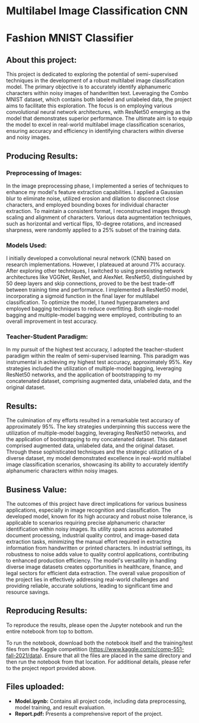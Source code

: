# Multilabel Image Classification CNN
# Fashion MNIST Classifier

## About this project:
This project is dedicated to exploring the potential of semi-supervised techniques in the development of a robust multilabel image classification model. The primary objective is to accurately identify alphanumeric characters within noisy images of handwritten text. Leveraging the Combo MNIST dataset, which contains both labeled and unlabeled data, the project aims to facilitate this exploration. The focus is on employing various convolutional neural network architectures, with ResNet50 emerging as the model that demonstrates superior performance. The ultimate aim is to equip the model to excel in real-world multilabel image classification scenarios, ensuring accuracy and efficiency in identifying characters within diverse and noisy images.

## Producing Results:
### Preprocessing of Images:
In the image preprocessing phase, I implemented a series of techniques to enhance my model's feature extraction capabilities. I applied a Gaussian blur to eliminate noise, utilized erosion and dilation to disconnect close characters, and employed bounding boxes for individual character extraction. To maintain a consistent format, I reconstructed images through scaling and alignment of characters. Various data augmentation techniques, such as horizontal and vertical flips, 10-degree rotations, and increased sharpness, were randomly applied to a 25% subset of the training data. 

### Models Used:
I initially developed a convolutional neural network (CNN) based on research implementations. However, I plateaued at around 71% accuracy. After exploring other techniques, I switched to using preexisting network architectures like VGGNet, ResNet, and AlexNet. ResNet50, distinguished by 50 deep layers and skip connections, proved to be the best trade-off between training time and performance. I implemented a ResNet50 model, incorporating a sigmoid function in the final layer for multilabel classification. To optimize the model, I tuned hyperparameters and employed bagging techniques to reduce overfitting. Both single-model bagging and multiple-model bagging were employed, contributing to an overall improvement in test accuracy.

### Teacher-Student Paradigm:
In my pursuit of the highest test accuracy, I adopted the teacher-student paradigm within the realm of semi-supervised learning. This paradigm was instrumental in achieving my highest test accuracy, approximately 95%. Key strategies included the utilization of multiple-model bagging, leveraging ResNet50 networks, and the application of bootstrapping to my concatenated dataset, comprising augmented data, unlabeled data, and the original dataset.

## Results:
The culmination of my efforts resulted in a remarkable test accuracy of approximately 95%. The key strategies underpinning this success were the utilization of multiple-model bagging, leveraging ResNet50 networks, and the application of bootstrapping to my concatenated dataset. This dataset comprised augmented data, unlabeled data, and the original dataset. Through these sophisticated techniques and the strategic utilization of a diverse dataset, my model demonstrated excellence in real-world multilabel image classification scenarios, showcasing its ability to accurately identify alphanumeric characters within noisy images.

## Business Value:
The outcomes of this project have direct implications for various business applications, especially in image recognition and classification. The developed model, known for its high accuracy and robust noise tolerance, is applicable to scenarios requiring precise alphanumeric character identification within noisy images. Its utility spans across automated document processing, industrial quality control, and image-based data extraction tasks, minimizing the manual effort required in extracting information from handwritten or printed characters. In industrial settings, its robustness to noise adds value to quality control applications, contributing to enhanced production efficiency. The model's versatility in handling diverse image datasets creates opportunities in healthcare, finance, and legal sectors for efficient data extraction. The overall value proposition of the project lies in effectively addressing real-world challenges and providing reliable, accurate solutions, leading to significant time and resource savings.

## Reproducing Results:
To reproduce the results, please open the Jupyter notebook and run the entire notebook from top to bottom.

To run the notebook, download both the notebook itself and the training/test files from the Kaggle competition (https://www.kaggle.com/c/comp-551-fall-2021/data). Ensure that all the files are placed in the same directory and then run the notebook from that location. For additional details, please refer to the project report provided above.

## Files uploaded:
- **Model.ipynb:** Contains all project code, including data preprocessing, model training, and result evaluation.
- **Report.pdf:** Presents a comprehensive report of the project.
